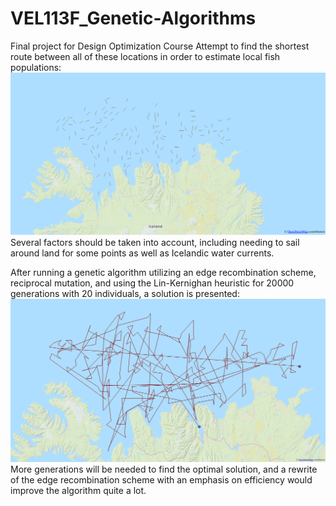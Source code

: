 # VEL113F_Genetic-Algorithms
Final project for Design Optimization Course
Attempt to find the shortest route between all of these locations in order to estimate local fish populations:
![Locations](/Presentation/locations.png)
Several factors should be taken into account, including needing to sail around land for some points as well as Icelandic water currents.


After running a genetic algorithm utilizing an edge recombination scheme, reciprocal mutation, and using the Lin-Kernighan heuristic for 20000 generations with 20 individuals, a solution is presented:
![Final](/Presentation/final.png)
More generations will be needed to find the optimal solution, and a rewrite of the edge recombination scheme with an emphasis on efficiency would improve the algorithm quite a lot. 
